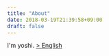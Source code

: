 ```yaml
---
title: "About"
date: 2018-03-19T21:39:58+09:00
draft: false
---
```


I'm yoshi. [> English](/about/en/)
